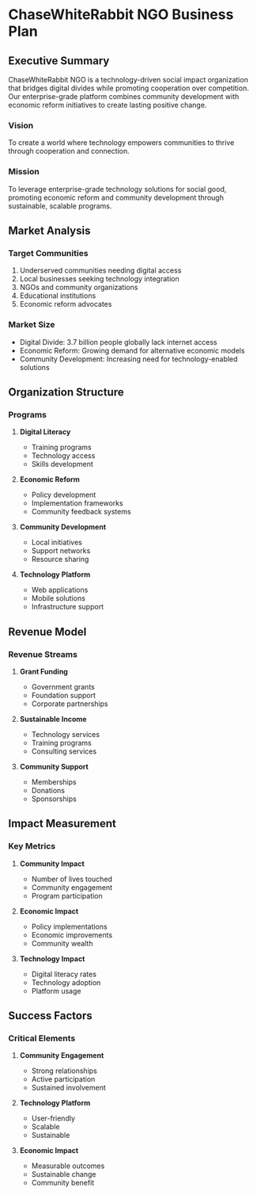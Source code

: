 # ChaseWhiteRabbit NGO Business Plan

## Executive Summary

ChaseWhiteRabbit NGO is a technology-driven social impact organization that bridges digital divides while promoting cooperation over competition. Our enterprise-grade platform combines community development with economic reform initiatives to create lasting positive change.

### Vision
To create a world where technology empowers communities to thrive through cooperation and connection.

### Mission
To leverage enterprise-grade technology solutions for social good, promoting economic reform and community development through sustainable, scalable programs.

## Market Analysis

### Target Communities
1. Underserved communities needing digital access
2. Local businesses seeking technology integration
3. NGOs and community organizations
4. Educational institutions
5. Economic reform advocates

### Market Size
- Digital Divide: 3.7 billion people globally lack internet access
- Economic Reform: Growing demand for alternative economic models
- Community Development: Increasing need for technology-enabled solutions

## Organization Structure

### Programs
1. **Digital Literacy**
   - Training programs
   - Technology access
   - Skills development

2. **Economic Reform**
   - Policy development
   - Implementation frameworks
   - Community feedback systems

3. **Community Development**
   - Local initiatives
   - Support networks
   - Resource sharing

4. **Technology Platform**
   - Web applications
   - Mobile solutions
   - Infrastructure support

## Revenue Model

### Revenue Streams
1. **Grant Funding**
   - Government grants
   - Foundation support
   - Corporate partnerships

2. **Sustainable Income**
   - Technology services
   - Training programs
   - Consulting services

3. **Community Support**
   - Memberships
   - Donations
   - Sponsorships

## Impact Measurement

### Key Metrics
1. **Community Impact**
   - Number of lives touched
   - Community engagement
   - Program participation

2. **Economic Impact**
   - Policy implementations
   - Economic improvements
   - Community wealth

3. **Technology Impact**
   - Digital literacy rates
   - Technology adoption
   - Platform usage

## Success Factors

### Critical Elements
1. **Community Engagement**
   - Strong relationships
   - Active participation
   - Sustained involvement

2. **Technology Platform**
   - User-friendly
   - Scalable
   - Sustainable

3. **Economic Impact**
   - Measurable outcomes
   - Sustainable change
   - Community benefit
